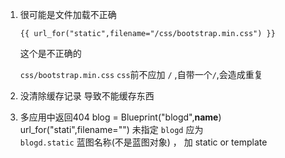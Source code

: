 1. 很可能是文件加载不正确

    `{{ url_for("static",filename="/css/bootstrap.min.css") }}`

    这个是不正确的

    `css/bootstrap.min.css`
    `css`前不应加 `/` ,自带一个`/`,会造成重复


2. 没清除缓存记录
    导致不能缓存东西 

3. 多应用中返回404
    blog = Blueprint("blogd",__name__)
    url_for("stati",filename="") 
    未指定 `blogd`
    应为  
    `blogd.static`
    蓝图名称(不是蓝图对象) ， 加 static or template

